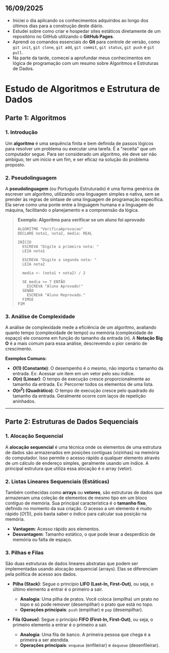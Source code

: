 ## 16/09/2025

- Iniciei o dia aplicando os conhecimentos adquiridos ao longo dos últimos dias para a construção deste diário.
- Estudei sobre como criar e hospedar sites estáticos diretamente de um repositório no GitHub utilizando o **GitHub Pages**.
- Aprendi os comandos essenciais do **Git** para controle de versão, como `git init`, `git clone`, `git add`, `git commit`, `git status`, `git push` e `git pull`.
- Na parte da tarde, comecei a aprofundar meus conhecimentos em lógica de programação com um resumo sobre Algoritmos e Estruturas de Dados.

# Estudo de Algoritmos e Estrutura de Dados

## Parte 1: Algoritmos

### 1. Introdução
Um **algoritmo** é uma sequência finita e bem definida de passos lógicos para resolver um problema ou executar uma tarefa. É a "receita" que um computador segue. Para ser considerado um algoritmo, ele deve ser não ambíguo, ter um início e um fim, e ser eficaz na solução do problema proposto.

### 2. Pseudolinguagem
A **pseudolinguagem** (ou Português Estruturado) é uma forma genérica de escrever um algoritmo, utilizando uma linguagem simples e nativa, sem se prender às regras de sintaxe de uma linguagem de programação específica. Ela serve como uma ponte entre a linguagem humana e a linguagem de máquina, facilitando o planejamento e a compreensão da lógica.

> **Exemplo: Algoritmo para verificar se um aluno foi aprovado**
> ```
> ALGORITMO "VerificaAprovacao"
> DECLARE nota1, nota2, media: REAL
>
> INÍCIO
>   ESCREVA "Digite a primeira nota: "
>   LEIA nota1
>
>   ESCREVA "Digite a segunda nota: "
>   LEIA nota2
>
>   media <- (nota1 + nota2) / 2
>
>   SE media >= 7 ENTÃO
>     ESCREVA "Aluno Aprovado!"
>   SENÃO
>     ESCREVA "Aluno Reprovado."
>   FIMSE
> FIM
> ```

### 3. Análise de Complexidade
A análise de complexidade mede a eficiência de um algoritmo, avaliando quanto tempo (complexidade de tempo) ou memória (complexidade de espaço) ele consome em função do tamanho da entrada ($n$). A **Notação Big O** é a mais comum para essa análise, descrevendo o pior cenário de crescimento.

**Exemplos Comuns:**
-   **$O(1)$ (Constante)**: O desempenho é o mesmo, não importa o tamanho da entrada. Ex: Acessar um item em um vetor pelo seu índice.
-   **$O(n)$ (Linear)**: O tempo de execução cresce proporcionalmente ao tamanho da entrada. Ex: Percorrer todos os elementos de uma lista.
-   **$O(n^2)$ (Quadrático)**: O tempo de execução cresce pelo quadrado do tamanho da entrada. Geralmente ocorre com laços de repetição aninhados.

---

## Parte 2: Estruturas de Dados Sequenciais

### 1. Alocação Sequencial
A **alocação sequencial** é uma técnica onde os elementos de uma estrutura de dados são armazenados em posições contíguas (vizinhas) na memória do computador. Isso permite o acesso rápido a qualquer elemento através de um cálculo de endereço simples, geralmente usando um índice. A principal estrutura que utiliza essa alocação é o array (vetor).

### 2. Listas Lineares Sequenciais (Estáticas)
Também conhecidas como **arrays** ou **vetores**, são estruturas de dados que armazenam uma coleção de elementos de mesmo tipo em um bloco contíguo de memória. Sua principal característica é o **tamanho fixo**, definido no momento da sua criação. O acesso a um elemento é muito rápido ($O(1)$), pois basta saber o índice para calcular sua posição na memória.

-   **Vantagem**: Acesso rápido aos elementos.
-   **Desvantagem**: Tamanho estático, o que pode levar a desperdício de memória ou falta de espaço.

### 3. Pilhas e Filas
São duas estruturas de dados lineares abstratas que podem ser implementadas usando alocação sequencial (arrays). Elas se diferenciam pela política de acesso aos dados.

-   **Pilha (Stack)**: Segue o princípio **LIFO (Last-In, First-Out)**, ou seja, o último elemento a entrar é o primeiro a sair.
    -   **Analogia**: Uma pilha de pratos. Você coloca (empilha) um prato no topo e só pode remover (desempilhar) o prato que está no topo.
    -   **Operações principais**: `push` (empilhar) e `pop` (desempilhar).

-   **Fila (Queue)**: Segue o princípio **FIFO (First-In, First-Out)**, ou seja, o primeiro elemento a entrar é o primeiro a sair.
    -   **Analogia**: Uma fila de banco. A primeira pessoa que chega é a primeira a ser atendida.
    -   **Operações principais**: `enqueue` (enfileirar) e `dequeue` (desenfileirar).